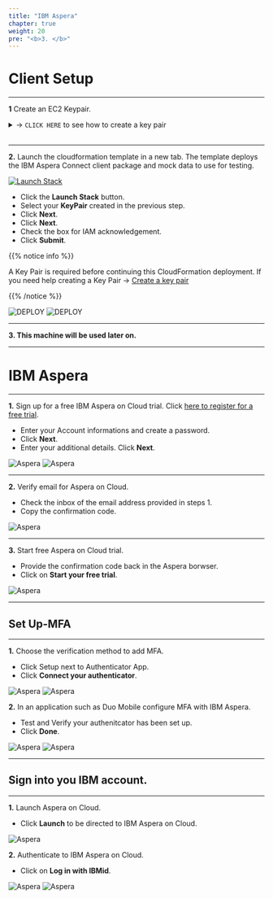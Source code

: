 ```yaml
---
title: "IBM Aspera"
chapter: true
weight: 20
pre: "<b>3. </b>"
---
```



# Client Setup

---
 **1** Create an EC2 Keypair.


<details>
  <summary> -> <code>CLICK HERE</code> to see how to create a key pair</summary>

**AWS Console -> EC2 -> Key Pairs -> Create key pair**

![DEPLOY](/images/aspera/kp.jpg) 
![DEPLOY](/images/aspera/kp2.jpg)

</details>
<br>
 
 ---
 
 **2.** Launch the cloudformation template in a new tab. The template deploys the IBM Aspera Connect client package and mock data to use for testing. 

[![Launch Stack](https://cdn.rawgit.com/buildkite/cloudformation-launch-stack-button-svg/master/launch-stack.svg)](https://console.aws.amazon.com/cloudformation/home#/stacks/new?stackName=c1fss-aspera-workshop&templateURL=https://aws-workshop-c1as-cft-templates.s3.amazonaws.com/aspera_instance.yaml)

 - Click the **Launch Stack** button.
 - Select your **KeyPair** created in the previous step.
 - Click **Next**.
 - Click **Next**.
 - Check the box for IAM acknowledgement.
 - Click **Submit**.

  {{% notice info %}}
<p style='text-align: left;'>
A Key Pair is required before continuing this CloudFormation deployment. If you need help creating a Key Pair -> <a href="https://docs.aws.amazon.com/AWSEC2/latest/UserGuide/ec2-key-pairs.html#having-ec2-create-your-key-pair" target="_top">Create a key pair</a>
</p>
{{% /notice %}}

![DEPLOY](/images/aspera/cft.jpg) 
![DEPLOY](/images/aspera/cft2.jpg)


---

**3. This machine will be used later on.**

---

# IBM Aspera

---

**1.** Sign up for a free IBM Aspera on Cloud trial. Click [here to register for a free trial](https://www.ibm.com/account/reg/us-en/signup?formid=urx-30538).

- Enter your Account informations and create a password.
- Click **Next**.
- Enter your additional details. Click **Next**.

![Aspera](/images/aspera/setup.jpg)
![Aspera](/images/aspera/setup2.jpg)

---

**2.** Verify email for Aspera on Cloud.

- Check the inbox of the email address provided in steps 1.
- Copy the confirmation code.

![Aspera](/images/aspera/setup3.jpg)

---

**3.** Start free Aspera on Cloud trial.
- Provide the confirmation code back in the Aspera borwser.
- Click on **Start your free trial**.

![Aspera](/images/aspera/setup4.jpg)

---


## Set Up-MFA
---

**1.** Choose the verification method to add MFA.

- Click Setup next to Authenticator App.
- Click **Connect your authenticator**.

![Aspera](/images/aspera/mfa.jpg)
![Aspera](/images/aspera/mfa2.jpg)

**2.** In an application such as Duo Mobile configure MFA with IBM Aspera.

- Test and Verify your authenitcator has been set up.
- Click **Done**.

![Aspera](/images/aspera/mfa3.jpg)
![Aspera](/images/aspera/mfa4.jpg)

---

## Sign into you IBM account.

---

**1.** Launch Aspera on Cloud.

- Click **Launch** to be directed to IBM Aspera on Cloud.

![Aspera](/images/aspera/account.jpg)

**2.** Authenticate to IBM Aspera on Cloud.

- Click on **Log in with IBMid**.

![Aspera](/images/aspera/aspera.jpg)
![Aspera](/images/aspera/aspera2.jpg)